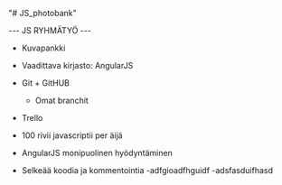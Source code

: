 "# JS_photobank"


--- JS RYHMÄTYÖ ---


- Kuvapankki
- Vaadittava kirjasto: AngularJS
- Git + GitHUB
  - Omat branchit
- Trello

- 100 rivii javascriptii per äijä
- AngularJS monipuolinen hyödyntäminen
- Selkeää koodia ja kommentointia
-adfgioadfhguidf
-adsfasduifhasd
